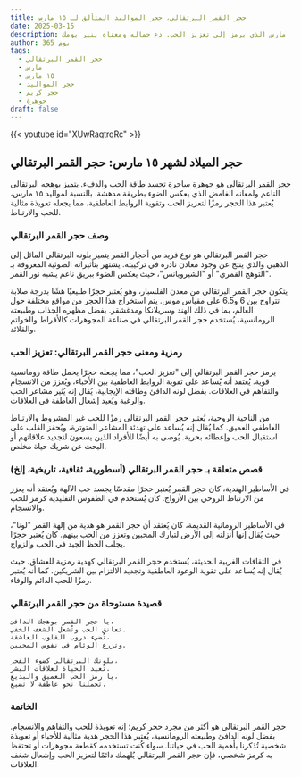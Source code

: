 ```yaml
---
title: حجر القمر البرتقالي، حجر المواليد المتألق لـ ١٥ مارس
date: 2025-03-15
description: اشعر بأهمية حجر القمر البرتقالي، حجر المواليد لـ ١٥ مارس الذي يرمز إلى تعزيز الحب. دع جماله ومعناه ينير يومك.
author: 365 يوم
tags:
  - حجر القمر البرتقالي
  - مارس
  - ١٥ مارس
  - حجر المواليد
  - حجر كريم
  - جوهرة
draft: false
---
```


{{< youtube id="XUwRaqtrqRc" >}}

## حجر الميلاد لشهر ١٥ مارس: حجر القمر البرتقالي

حجر القمر البرتقالي هو جوهرة ساحرة تجسد طاقة الحب والدفء. يتميز بوهجه البرتقالي الناعم ولمعانه الغامض الذي يعكس الضوء بطريقة مدهشة. بالنسبة لمواليد ١٥ مارس، يُعتبر هذا الحجر رمزًا لتعزيز الحب وتقوية الروابط العاطفية، مما يجعله تعويذة مثالية للحب والارتباط.

### وصف حجر القمر البرتقالي

حجر القمر البرتقالي هو نوع فريد من أحجار القمر يتميز بلونه البرتقالي المائل إلى الذهبي والذي ينتج عن وجود معادن نادرة في تركيبته. يشتهر بتأثيراته الضوئية المعروفة بـ "التوهج القمري" أو "الشيرويانس"، حيث يعكس الضوء ببريق ناعم يشبه نور القمر.

يتكون حجر القمر البرتقالي من معدن الفلسبار، وهو يُعتبر حجرًا طبيعيًا هشًا بدرجة صلابة تتراوح بين 6 و6.5 على مقياس موس. يتم استخراج هذا الحجر من مواقع مختلفة حول العالم، بما في ذلك الهند وسريلانكا ومدغشقر. بفضل مظهره الجذاب وطبيعته الرومانسية، يُستخدم حجر القمر البرتقالي في صناعة المجوهرات كالأقراط والخواتم والقلائد.

### رمزية ومعنى حجر القمر البرتقالي: تعزيز الحب

يرمز حجر القمر البرتقالي إلى "تعزيز الحب"، مما يجعله حجرًا يحمل طاقة رومانسية قوية. يُعتقد أنه يُساعد على تقوية الروابط العاطفية بين الأحباء، ويُعزز من الانسجام والتفاهم في العلاقات. بفضل لونه الدافئ وطاقته الإيجابية، يُقال إنه يُثير مشاعر الحب والرغبة ويُعيد إشعال العاطفة في العلاقات.

من الناحية الروحية، يُعتبر حجر القمر البرتقالي رمزًا للحب غير المشروط والارتباط العاطفي العميق. كما يُقال إنه يُساعد على تهدئة المشاعر المتوترة، ويُحفز القلب على استقبال الحب وإعطائه بحرية. يُوصى به أيضًا للأفراد الذين يسعون لتجديد علاقاتهم أو البحث عن شريك حياة مخلص.

### قصص متعلقة بـ حجر القمر البرتقالي (أسطورية، ثقافية، تاريخية، إلخ)

في الأساطير الهندية، كان حجر القمر يُعتبر حجرًا مقدسًا يجسد حب الآلهة ويُعتقد أنه يعزز من الارتباط الروحي بين الأزواج. كان يُستخدم في الطقوس التقليدية كرمز للحب والانسجام.

في الأساطير الرومانية القديمة، كان يُعتقد أن حجر القمر هو هدية من إلهة القمر "لونا"، حيث يُقال إنها أنزلته إلى الأرض لتبارك المحبين وتعزز من الحب بينهم. كان يُعتبر حجرًا يجلب الحظ الجيد في الحب والزواج.

في الثقافات الغربية الحديثة، يُستخدم حجر القمر البرتقالي كهدية رمزية للعشاق، حيث يُقال إنه يُساعد على تقوية الوعود العاطفية وتجديد الالتزام بين الشريكين. كما أنه يُعتبر رمزًا للحب الدائم والوفاء.

### قصيدة مستوحاة من حجر القمر البرتقالي

```
يا حجر القمر بوهجك الدافئ،
تعانق الحب وتُشعل الشغف الخفي.
تُضيء دروب القلوب العاشقة،
وتزرع الوئام في نفوس المحبين.

بلونك البرتقالي كضوء الفجر،
تُعيد الحياة لعلاقات البشر.
يا رمز الحب العميق والبديع،
تحملنا نحو عاطفة لا تضيع.
```

### الخاتمة

حجر القمر البرتقالي هو أكثر من مجرد حجر كريم؛ إنه تعويذة للحب والتفاهم والانسجام. بفضل لونه الدافئ وطبيعته الرومانسية، يُعتبر هذا الحجر هدية مثالية للأحباء أو تعويذة شخصية تُذكرنا بأهمية الحب في حياتنا. سواء كُنت تستخدمه كقطعة مجوهرات أو تحتفظ به كرمز شخصي، فإن حجر القمر البرتقالي يُلهمك دائمًا لتعزيز الحب وإشعال شغف العلاقات.